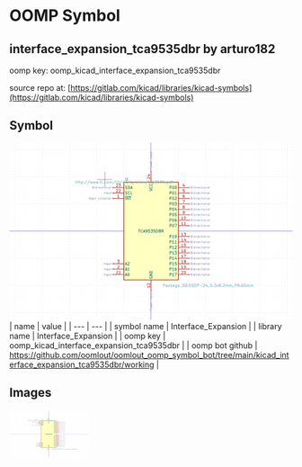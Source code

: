 # OOMP Symbol  
## interface_expansion_tca9535dbr  by arturo182  
  
oomp key: oomp_kicad_interface_expansion_tca9535dbr  
  
source repo at: [https://gitlab.com/kicad/libraries/kicad-symbols](https://gitlab.com/kicad/libraries/kicad-symbols)  
## Symbol  
  
[![working.png](working_600.png)](working.png)  
| name | value | 
| --- | --- | 
| symbol name | Interface_Expansion | 
| library name | Interface_Expansion | 
| oomp key | oomp_kicad_interface_expansion_tca9535dbr | 
| oomp bot github | https://github.com/oomlout/oomlout_oomp_symbol_bot/tree/main/kicad_interface_expansion_tca9535dbr/working | 
## Images  
  
[![working.png](working_140.png)](working.png)  
